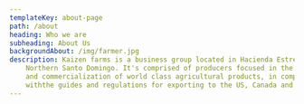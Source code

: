 ```yaml
---
templateKey: about-page
path: /about
heading: Who we are
subheading: About Us
backgroundAbout: /img/farmer.jpg
description: Kaizen farms is a business group located in Hacienda Estrella,
    Northern Santo Domingo. It's comprised of producers focused in the harvesting
    and commercialization of world class agricultural products, in compliance
    withthe guides and regulations for exporting to the US, Canada and Europe.
---
```

